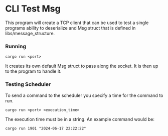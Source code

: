 # CLI Test Msg
This program will create a TCP client that can be used to test a single programs ability to deserialize and Msg struct that is defined in libs/message_structure.

### Running
```@bash
cargo run <port>
```

It creates its own default Msg struct to pass along the socket. It is then up to the program to handle it.

### Testing Scheduler
To send a command to the scheduler you specify a time for the command to run.
```@bash
cargo run <port> <execution_time>
```

The execution time must be in a string. An example command would be:
```@bash
cargo run 1901 "2024-06-17 22:22:22"
```